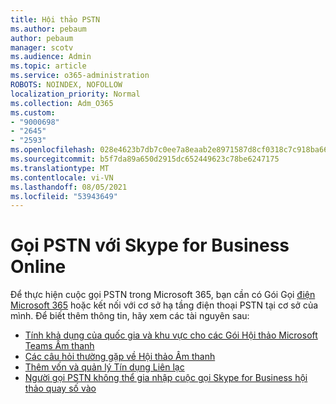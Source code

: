 ```yaml
---
title: Hội thảo PSTN
ms.author: pebaum
author: pebaum
manager: scotv
ms.audience: Admin
ms.topic: article
ms.service: o365-administration
ROBOTS: NOINDEX, NOFOLLOW
localization_priority: Normal
ms.collection: Adm_O365
ms.custom:
- "9000698"
- "2645"
- "2593"
ms.openlocfilehash: 028e4623b7db7c0ee7a8eaab2e8971587d8cf0318c7c918ba6621f0d57b116be
ms.sourcegitcommit: b5f7da89a650d2915dc652449623c78be6247175
ms.translationtype: MT
ms.contentlocale: vi-VN
ms.lasthandoff: 08/05/2021
ms.locfileid: "53943649"
---
```

# <a name="pstn-calling-with-skype-for-business-online"></a>Gọi PSTN với Skype for Business Online

Để thực hiện cuộc gọi PSTN trong Microsoft 365, bạn cần có Gói Gọi [điện Microsoft 365](https://docs.microsoft.com/microsoftteams/what-is-phone-system-in-office-365#more-about-calling-plans) hoặc kết nối với cơ sở hạ tầng điện thoại PSTN tại cơ sở của mình. Để biết thêm thông tin, hãy xem các tài nguyên sau: 

- [Tính khả dụng của quốc gia và khu vực cho các Gói Hội thảo Microsoft Teams Âm thanh](https://docs.microsoft.com/microsoftteams/country-and-region-availability-for-audio-conferencing-and-calling-plans/country-and-region-availability-for-audio-conferencing-and-calling-plans) 
- [Các câu hỏi thường gặp về Hội thảo Âm thanh](https://docs.microsoft.com/microsoftteams/audio-conferencing-common-questions)
- [Thêm vốn và quản lý Tín dụng Liên lạc](https://docs.microsoft.com/microsoftteams/add-funds-and-manage-communications-credits)
- [Người gọi PSTN không thể gia nhập cuộc gọi Skype for Business hội thảo quay số vào](https://docs.microsoft.com/SkypeForBusiness/troubleshoot/online-conferencing/pstn-callers-cant-join-dial-in-call)